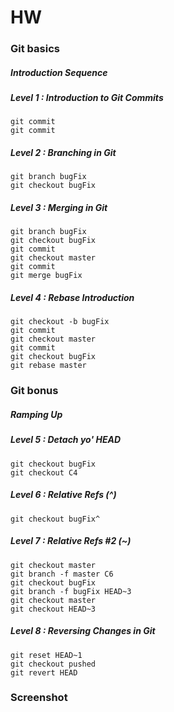# HW

### Git basics
##### Introduction Sequence
##### Level 1 : Introduction to Git Commits
```
git commit
git commit
```

##### Level 2 : Branching in Git
```
git branch bugFix
git checkout bugFix
```

##### Level 3 : Merging in Git
```
git branch bugFix
git checkout bugFix
git commit
git checkout master
git commit
git merge bugFix
```

##### Level 4 : Rebase Introduction
```
git checkout -b bugFix
git commit
git checkout master
git commit
git checkout bugFix
git rebase master
```

### Git bonus
##### Ramping Up
##### Level 5 : Detach yo' HEAD
```
git checkout bugFix
git checkout C4
```

##### Level 6 : Relative Refs (^)
```
git checkout bugFix^
```

##### Level 7 : Relative Refs #2 (~)
```
git checkout master
git branch -f master C6
git checkout bugFix
git branch -f bugFix HEAD~3
git checkout master
git checkout HEAD~3
```

##### Level 8 : Reversing Changes in Git
```
git reset HEAD~1
git checkout pushed
git revert HEAD
```

### Screenshot


